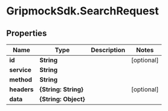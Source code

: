 # GripmockSdk.SearchRequest

## Properties

Name | Type | Description | Notes
------------ | ------------- | ------------- | -------------
**id** | **String** |  | [optional] 
**service** | **String** |  | 
**method** | **String** |  | 
**headers** | **{String: String}** |  | [optional] 
**data** | **{String: Object}** |  | 


